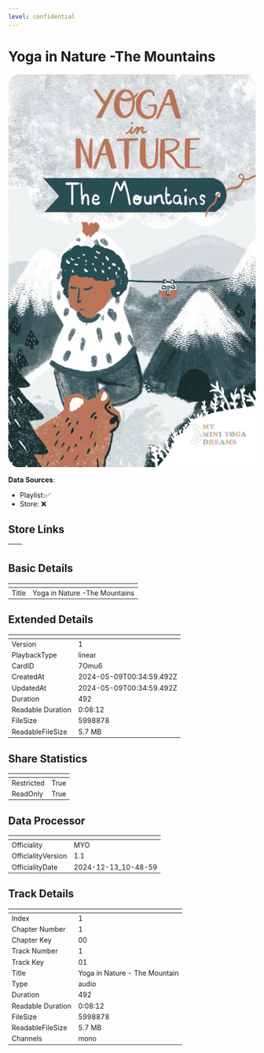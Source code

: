 ```yaml
---
level: confidential
---
```

# Yoga in Nature -The Mountains 

![card_[7Omu6].png](../../img/cards/card_[7Omu6].png)

**Data Sources**: 

- Playlist:✅
- Store: ❌


## Store Links

| <!-- --> | <!-- --> |
| - | - |


## Basic Details

| <!-- --> | <!-- --> |
| - | - |
| Title | Yoga in Nature -The Mountains  |


## Extended Details

| <!-- --> | <!-- --> |
| - | - |
| Version | 1 |
| PlaybackType | linear |
| CardID | 7Omu6 |
| CreatedAt | 2024-05-09T00:34:59.492Z |
| UpdatedAt | 2024-05-09T00:34:59.492Z |
| Duration | 492 |
| Readable Duration | 0:08:12 |
| FileSize | 5998878 |
| ReadableFileSize | 5.7 MB |


## Share Statistics

| <!-- --> | <!-- --> |
| - | - |
| Restricted | True |
| ReadOnly | True |


## Data Processor

| <!-- --> | <!-- --> |
| - | - |
| Officiality | MYO
| OfficialityVersion | 1.1
| OfficialityDate | 2024-12-13_10-48-59


## Track Details

| <!-- --> | <!-- --> |
| - | - |
| Index | 1 |
| Chapter Number | 1 |
| Chapter Key | 00 |
| Track Number | 1 |
| Track Key | 01 |
| Title | Yoga in Nature - The Mountain |
| Type | audio |
| Duration | 492 |
| Readable Duration | 0:08:12 |
| FileSize | 5998878 |
| ReadableFileSize | 5.7 MB |
| Channels | mono |

